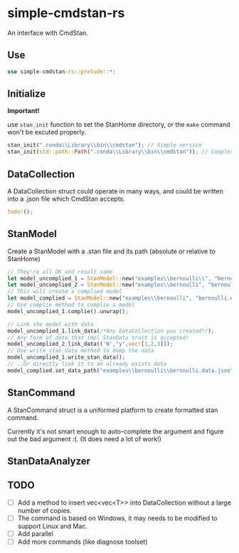# simple-cmdstan-rs

An interface with CmdStan.

## Use

``` Rust
use simple-cmdstan-rs::prelude::*;
```

## Initialize

**Important!**

use `stan_init` function to set the StanHome directory, or the `make` command won't be excuted properly.

``` Rust
stan_init(".conda\\Library\\bin\\cmdstan"); // Simple version
stan_init(std::path::Path(".conda\\Library\\bin\\cmdstan")); // Complex version
```

## DataCollection

A DataCollection struct could operate in many ways, and could be written into a .json file which CmdStan accepts.

``` Rust
todo!();
```

## StanModel

Create a StanModel with a .stan file and its path (absolute or relative to StanHome)

``` Rust
// They're all OK and result same
let model_uncomplied_1 = StanModel::new("examples\\bernoulli\\", "bernoulli.stan");
let model_uncomplied_2 = StanModel::new("examples\\bernoulli", "bernoulli");
// This will create a complied model
let model_complied = StanModel::new("examples\\bernoulli", "bernoulli.exe");
// Use complie method to complie a model
model_uncomplied_1.complie().unwrap();

// Link the model with data
model_uncomplied_1.link_data(/*Any DataCollection you created*/);
// Any form of data that impl StanData trait is accepted!
model_uncomplied_2.link_data(('N',"y",vec![1,2,3]));
// Use write_stan_data method to dump the data
model_uncomplied_1.write_stan_data();
// ..Or directly link it to an already exists data
model_complied.set_data_path("examples\\bernoulli\\bernoulli.data.json");
```

## StanCommand

A StanCommand struct is a uniformed platform to create formatted stan command.

Currently it's not smart enough to auto-complete the argument and figure out the bad argument :(. (It does need a lot of work!)

## StanDataAnalyzer

## TODO

- [ ] Add a method to insert vec<vec<T\>\> into DataCollection without a large number of copies.
- [ ] The command is based on Windows, it may needs to be modified to support Linux and Mac.
- [ ] Add parallel
- [ ] Add more commands (like diagnose toolset)
